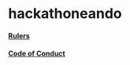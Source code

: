 # hackathoneando
#### [Rulers](https://github.com/jhonatan247/hackathoneando/blob/master/Code%20of%20Conduct.md)
#### [Code of Conduct](https://github.com/jhonatan247/hackathoneando/blob/master/Code%20of%20Conduct.md)
